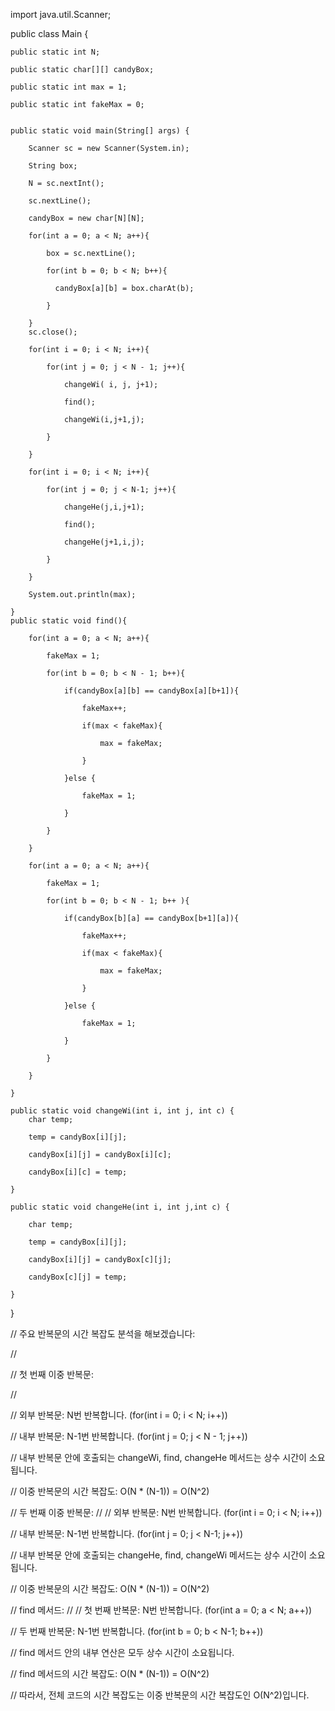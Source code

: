 import java.util.Scanner;

public class Main {

    public static int N;
    
    public static char[][] candyBox;
    
    public static int max = 1;
    
    public static int fakeMax = 0;
    

    public static void main(String[] args) {
    
        Scanner sc = new Scanner(System.in);
        
        String box;
        
        N = sc.nextInt();
        
        sc.nextLine();
        
        candyBox = new char[N][N];
        
        for(int a = 0; a < N; a++){
        
            box = sc.nextLine();
            
            for(int b = 0; b < N; b++){
            
              candyBox[a][b] = box.charAt(b);
              
            }
            
        }
        sc.close();

        for(int i = 0; i < N; i++){                                   

            for(int j = 0; j < N - 1; j++){

                changeWi( i, j, j+1);
                
                find();
                
                changeWi(i,j+1,j);

            }
            
        }

        for(int i = 0; i < N; i++){

            for(int j = 0; j < N-1; j++){

                changeHe(j,i,j+1);
                
                find();
                
                changeHe(j+1,i,j);
                
            }
            
        }

        System.out.println(max);
        
    }
    public static void find(){

        for(int a = 0; a < N; a++){
        
            fakeMax = 1;
            
            for(int b = 0; b < N - 1; b++){

                if(candyBox[a][b] == candyBox[a][b+1]){
                
                    fakeMax++;
                    
                    if(max < fakeMax){
                    
                        max = fakeMax;
                        
                    }
                    
                }else {
                
                    fakeMax = 1;
                    
                }
                
            }
            
        }

        for(int a = 0; a < N; a++){
        
            fakeMax = 1;
            
            for(int b = 0; b < N - 1; b++ ){
            
                if(candyBox[b][a] == candyBox[b+1][a]){
                
                    fakeMax++;
                    
                    if(max < fakeMax){
                    
                        max = fakeMax;
                        
                    }
                    
                }else {
                
                    fakeMax = 1;
                    
                }
                
            }
            
        }
        
    }

    public static void changeWi(int i, int j, int c) {
        char temp;
        
        temp = candyBox[i][j];
        
        candyBox[i][j] = candyBox[i][c];
        
        candyBox[i][c] = temp;
        
    }
    
    public static void changeHe(int i, int j,int c) {
    
        char temp;
        
        temp = candyBox[i][j];
        
        candyBox[i][j] = candyBox[c][j];
        
        candyBox[c][j] = temp;
        
    }
    
}

//    주요 반복문의 시간 복잡도 분석을 해보겠습니다:

//

//        첫 번째 이중 반복문:

//

//        외부 반복문: N번 반복합니다. (for(int i = 0; i < N; i++))

//        내부 반복문: N-1번 반복합니다. (for(int j = 0; j < N - 1; j++))

//        내부 반복문 안에 호출되는 changeWi, find, changeHe 메서드는 상수 시간이 소요됩니다.

//        이중 반복문의 시간 복잡도: O(N * (N-1)) = O(N^2)


//        두 번째 이중 반복문:
//
//        외부 반복문: N번 반복합니다. (for(int i = 0; i < N; i++))

//        내부 반복문: N-1번 반복합니다. (for(int j = 0; j < N-1; j++))

//        내부 반복문 안에 호출되는 changeHe, find, changeWi 메서드는 상수 시간이 소요됩니다.

//        이중 반복문의 시간 복잡도: O(N * (N-1)) = O(N^2)


//        find 메서드:
//
//        첫 번째 반복문: N번 반복합니다. (for(int a = 0; a < N; a++))

//        두 번째 반복문: N-1번 반복합니다. (for(int b = 0; b < N-1; b++))

//        find 메서드 안의 내부 연산은 모두 상수 시간이 소요됩니다.

//        find 메서드의 시간 복잡도: O(N * (N-1)) = O(N^2)

//        따라서, 전체 코드의 시간 복잡도는 이중 반복문의 시간 복잡도인 O(N^2)입니다.
